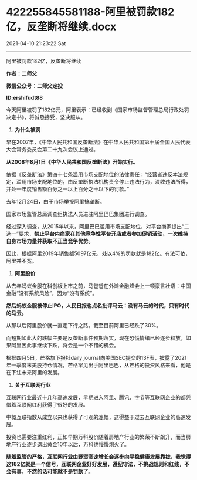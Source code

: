 # 422255845581188-阿里被罚款182亿，反垄断将继续.docx

2021-04-10 21:23:22 Sat

----

阿里被罚款182亿，反垄断将继续

__作者：二师父__

__微信公众号：二师父定投__

__ID:ershifudt88__

今天阿里被罚了182亿元，阿里表示：已经收到《国家市场监督管理总局行政处罚决定书》，将诚恳接受，坚决服从。

1. __为什么被罚__

早在2007年，《中华人民共和国反垄断法》在中华人民共和国第十届全国人民代表大会常务委员会第二十九次会议上通过。

__从2008年8月1日《中华人民共和国反垄断法》开始实行。__

依据《反垄断法》第四十七条滥用市场支配地位的法律责任：“经营者违反本法规定，滥用市场支配地位的，由反垄断执法机构责令停止违法行为，没收违法所得，并处一年度销售额百分之一以上百分之十以下的罚款。”

去年12月24日，由于市场举报阿里搞垄断。

国家市场监管总局调查组执法人员进驻阿里巴巴集团进行调查。

经过深入调查，从2015年以来，阿里巴巴滥用市场支配地位，对平台商家提出“二选一”要求，__禁止平台内商家在其他竞争性平台开店或者参加促销活动，一次维持自身市场力量并获取不正当竞争优势。__

因此，根据阿里2019年销售额5097亿元，处以4%的罚款就是182亿。有法可依，阿里并不冤。

1. __阿里股价__

从去年蚂蚁金服在科创板上市之前，马爸爸在外滩金融峰会上一顿豪言壮语：中国金融“没有系统风险”，因为“没有系统”。

__然后蚂蚁金服被停止IPO，人民日报也点名批评马云：没有马云的时代，只有时代的马云。__

从那以后阿里股价就一直走下行之路。截至目前阿里已经跌了30%。

而短期如此大的跌幅主要是反垄断事件预期落实，现在恐慌情绪已经逐步释放，如果阿里因此事继续下跌，将会是一个不错的机会。

根据四月5日，芒格旗下报社daily journal向美国SEC提交的13F表，披露了2021年一季度末美股持仓情况，芒格罕见出手阿里巴巴，从芒格的投资风格来看，他是在下注未来阿里的发展。

1. __关于互联网行业__

互联网行业最近十几年高速发展，早期进入阿里、腾讯、字节等互联网企业的都凭借着互联网红利获得了很好的发展。

中概互联指数从成立以来也获得了可观的涨幅，这得益于过去互联网企业的高速发展。

投资也需要注重红利，正如早期万科股价随着房地产行业的繁荣不断飙升，而当房地产行业逐步退出黄金10年以后，万科也慢慢熄火了。

__随着监管的严格，互联网行业由野蛮高速增长会逐步向平稳健康发展靠拢，我觉得这182亿就是一个信号，互联网企业好好发展，遵纪守法，不挑战规则和红线，不会有事，不然的话可能就不是罚款了。__

